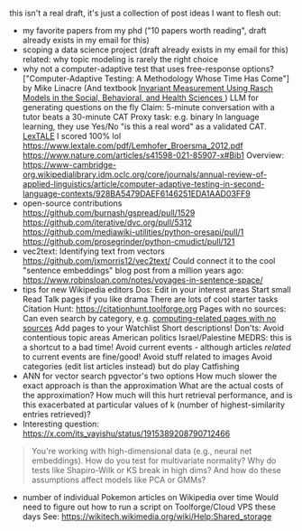 this isn't a real draft, it's just a collection of post ideas I want to flesh out:
- my favorite papers from my phd ("10 papers worth reading", draft already exists in my email for this)
- scoping a data science project (draft already exists in my email for this)
  related: why topic modeling is rarely the right choice
- why not a computer-adaptive test that uses free-response options?
    ["Computer-Adaptive Testing: A Methodology Whose Time Has Come"] by Mike Linacre
    (And textbook [Invariant Measurement Using Rasch Models in the Social, Behavioral, and Health Sciences ](https://www.routledge.com/Invariant-Measurement-Using-Rasch-Models-in-the-Social-Behavioral-and-Health-Sciences/EngelhardJr-Wang/p/book/9781032603391))
    LLM for generating questions on the fly
    Claim: 5-minute conversation with a tutor beats a 30-minute CAT
    Proxy task: e.g. binary
    In language learning, they use Yes/No "is this a real word" as a validated CAT.
    [LexTALE](https://www.lextale.com/validity.html) I scored 100% lol
    https://www.lextale.com/pdf/Lemhofer_Broersma_2012.pdf
    https://www.nature.com/articles/s41598-021-85907-x#Bib1
    Overview: https://www-cambridge-org.wikipedialibrary.idm.oclc.org/core/journals/annual-review-of-applied-linguistics/article/computer-adaptive-testing-in-second-language-contexts/928BA5479DAEF6146251EDA1AAD03FF9
- open-source contributions
    https://github.com/burnash/gspread/pull/1529
    https://github.com/iterative/dvc.org/pull/5312
    https://github.com/mediawiki-utilities/python-oresapi/pull/1
    https://github.com/prosegrinder/python-cmudict/pull/121
- vec2text:
    Identifying text from vectors
    https://github.com/jxmorris12/vec2text/
    Could connect it to the cool "sentence embeddings" blog post from a million years ago: https://www.robinsloan.com/notes/voyages-in-sentence-space/
- tips for new Wikipedia editors
    Dos:
    Edit in your interest areas
    Start small
    Read Talk pages if you like drama
    There are lots of cool starter tasks
        Citation Hunt: https://citationhunt.toolforge.org
        Pages with no sources:
        Can even search by category, e.g. [computing-related pages with no sources](https://en.wikipedia.org/w/index.php?sort=random&search=articletopic%3Acomputing+incategory%3A%22All+articles+lacking+sources%E2%80%8E%22&title=Special%3ASearch&profile=advanced&fulltext=1&ns0=1)
    Add pages to your Watchlist
    Short descriptions!
    Don'ts:
    Avoid contentious topic areas
        American politics
        Israel/Palestine
        MEDRS: this is a shortcut to a bad time!
        Avoid current events - although articles _related_ to current events are fine/good!
    Avoid stuff related to images
    Avoid categories (edit list articles instead)
         but do play Catfishing
 - ANN for vector search
    pgvector's two options
    How much slower the exact approach is than the approximation
    What are the actual costs of the approximation? How much will this hurt retrieval performance, and is this exacerbated at particular values of k (number of highest-similarity entries retrieved)?
 - Interesting question:
https://x.com/its_vayishu/status/1915389208790712466
>You're working with high-dimensional data (e.g., neural net embeddings). How do you test for multivariate normality? Why do tests like Shapiro-Wilk or KS break in high dims? And how do these assumptions affect models like PCA or GMMs?
 - number of individual Pokemon articles on Wikipedia over time
    Would need to figure out how to run a script on Toolforge/Cloud VPS these days
    See: https://wikitech.wikimedia.org/wiki/Help:Shared_storage

